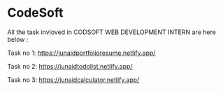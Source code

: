 # CodeSoft
All the task invloved in CODSOFT WEB DEVELOPMENT INTERN are here below :

Task no 1: https://junaidportfolioresume.netlify.app/

Task no 2: https://junaidtodolist.netlify.app/

Task no 3: https://junaidcalculator.netlify.app/
